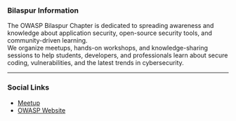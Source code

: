 ### Bilaspur Information
The OWASP Bilaspur Chapter is dedicated to spreading awareness and knowledge about application security, open-source security tools, and community-driven learning.  
We organize meetups, hands-on workshops, and knowledge-sharing sessions to help students, developers, and professionals learn about secure coding, vulnerabilities, and the latest trends in cybersecurity.  

---

### Social Links
* [Meetup](https://www.meetup.com/owasp-bilaspur-chapter/)
* [OWASP Website](https://owasp.org/)


